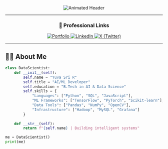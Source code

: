 <div align="center">
  <img src="https://readme-typing-svg.demolab.com?font=Fira+Code&weight=600&size=26&duration=4000&pause=1000&color=5D3FD3&center=true&vCenter=true&width=500&lines=Hello%2C+I'm+Yuva+Sri+R;AI+Engineer;AI+Automation;Python+Developer" alt="Animated Header" />
</div>

---

### <div align="center">🔗 Professional Links</div>
<p align="center">
  <a href="https://yuva-sri-ramesh-portfolio.vercel.app/" target="_blank">
    <img src="https://img.shields.io/badge/My_Portfolio-FF7139?style=for-the-badge&logo=firefox&logoColor=white" alt="Portfolio"/>
  </a>
  <a href="https://www.linkedin.com/in/yuva-sri-r-a6a6a5248/" target="_blank">
    <img src="https://img.shields.io/badge/My_LinkedIn-0077B5?style=for-the-badge&logo=linkedin&logoColor=white" alt="LinkedIn"/>
  </a>
  <a href="https://x.com/yuva_sri_ramesh" target="_blank">
    <img src="https://img.shields.io/badge/My_X_Profile-000000?style=for-the-badge&logo=x&logoColor=white" alt="X (Twitter)"/>
  </a>
</p>


---

## 🧑‍💻 About Me
```python
class DataScientist:
    def __init__(self):
        self.name = "Yuva Sri R"
        self.title = "AI/ML Developer"
        self.education = "B.Tech in AI & Data Science"
        self.skills = {
            "Languages": ["Python", "SQL", "JavaScript"],
            "ML Frameworks": ["TensorFlow", "PyTorch", "Scikit-learn"],
            "Data Tools": ["Pandas", "NumPy", "OpenCV"],
            "Infrastructure": ["Hadoop", "MySQL", "Grafana"]
        }
    
    def __str__(self):
        return f"{self.name} | Building intelligent systems"

me = DataScientist()
print(me)
